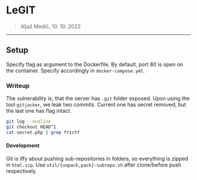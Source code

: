 # LeGIT
> Aljaž Medič, 10. 10. 2022
---

## Setup
Specify flag as argument to the Dockerfile. By default, port 80 is open on the container. Specify accordingly in `docker-compose.yml`.


### Writeup

The vulnerability is, that the server has `.git` folder exposed. Upon using the tool `gitjacker`, we leak two commits. Current one has secret removed,
but the last one has flag intact.
```bash
git log --oneline
git checkout HEAD^1
cat secret.php | grep frictf
```

#### Development
Git is iffy about pushing sub-repositories in folders, so everything is zipped in `html.zip`. Use `util/{unpack,pack}-subrepo.sh` after clone/before push respectively.